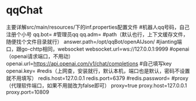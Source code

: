 # qqChat
主要详解src/main/resources/下的inf.properties配置文件
#机器人qq号码，自己注册个小号
qq.bot=
#管理员qq
qq.adm=
#path（默认也行，上下文缓存文件，随便找个文件目录就行）
answer.path=/opt/qqBot/openAIJson/
#jianting端口，跟go-chttp相同，websocket
websocket.url=ws://127.0.0.1:9999
#openai（openai请求端口，不用动）
openai.url=https://api.openai.com/v1/chat/completions
#自己填写key
openai.key=
#redis（上网查，安装就行，默认本机，端口也是默认，密码不设置就不用填写）
redis.host=127.0.0.1
redis.port=6379
#redis.password=
#proxy（代理软件端口，如果不用就改为false即可）
proxy=true
proxy.host=127.0.0.1
proxy.port=10809
